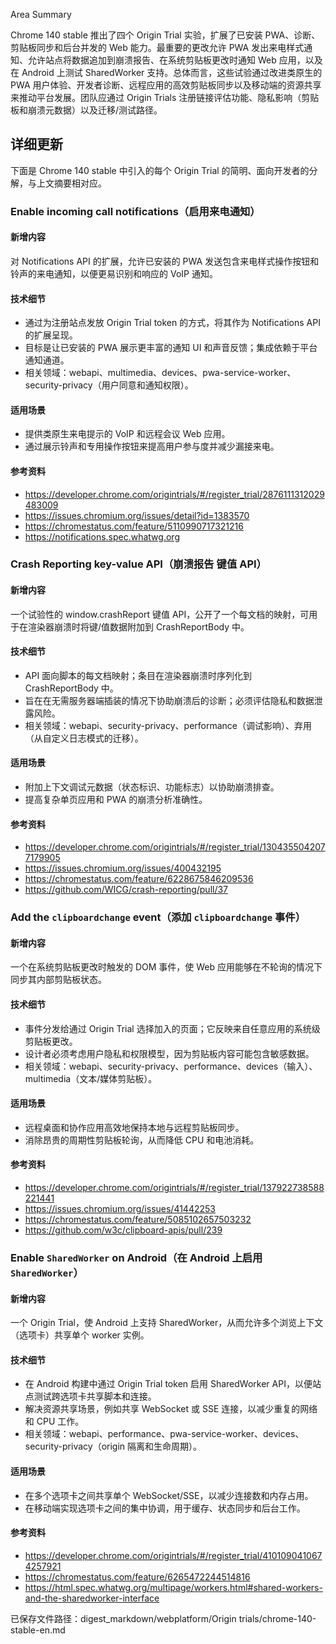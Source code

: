 Area Summary

Chrome 140 stable 推出了四个 Origin Trial 实验，扩展了已安装 PWA、诊断、剪贴板同步和后台并发的 Web 能力。最重要的更改允许 PWA 发出来电样式通知、允许站点将数据追加到崩溃报告、在系统剪贴板更改时通知 Web 应用，以及在 Android 上测试 SharedWorker 支持。总体而言，这些试验通过改进类原生的 PWA 用户体验、开发者诊断、远程应用的高效剪贴板同步以及移动端的资源共享来推动平台发展。团队应通过 Origin Trials 注册链接评估功能、隐私影响（剪贴板和崩溃元数据）以及迁移/测试路径。

## 详细更新

下面是 Chrome 140 stable 中引入的每个 Origin Trial 的简明、面向开发者的分解，与上文摘要相对应。

### Enable incoming call notifications（启用来电通知）

#### 新增内容
对 Notifications API 的扩展，允许已安装的 PWA 发送包含来电样式操作按钮和铃声的来电通知，以便更易识别和响应的 VoIP 通知。

#### 技术细节
- 通过为注册站点发放 Origin Trial token 的方式，将其作为 Notifications API 的扩展呈现。
- 目标是让已安装的 PWA 展示更丰富的通知 UI 和声音反馈；集成依赖于平台通知通道。
- 相关领域：webapi、multimedia、devices、pwa-service-worker、security-privacy（用户同意和通知权限）。

#### 适用场景
- 提供类原生来电提示的 VoIP 和远程会议 Web 应用。
- 通过展示铃声和专用操作按钮来提高用户参与度并减少漏接来电。

#### 参考资料
- https://developer.chrome.com/origintrials/#/register_trial/2876111312029483009
- https://issues.chromium.org/issues/detail?id=1383570
- https://chromestatus.com/feature/5110990717321216
- https://notifications.spec.whatwg.org

### Crash Reporting key-value API（崩溃报告 键值 API）

#### 新增内容
一个试验性的 window.crashReport 键值 API，公开了一个每文档的映射，可用于在渲染器崩溃时将键/值数据附加到 CrashReportBody 中。

#### 技术细节
- API 面向脚本的每文档映射；条目在渲染器崩溃时序列化到 CrashReportBody 中。
- 旨在在无需服务器端插装的情况下协助崩溃后的诊断；必须评估隐私和数据泄露风险。
- 相关领域：webapi、security-privacy、performance（调试影响）、弃用（从自定义日志模式的迁移）。

#### 适用场景
- 附加上下文调试元数据（状态标识、功能标志）以协助崩溃排查。
- 提高复杂单页应用和 PWA 的崩溃分析准确性。

#### 参考资料
- https://developer.chrome.com/origintrials/#/register_trial/1304355042077179905
- https://issues.chromium.org/issues/400432195
- https://chromestatus.com/feature/6228675846209536
- https://github.com/WICG/crash-reporting/pull/37

### Add the `clipboardchange` event（添加 `clipboardchange` 事件）

#### 新增内容
一个在系统剪贴板更改时触发的 DOM 事件，使 Web 应用能够在不轮询的情况下同步其内部剪贴板状态。

#### 技术细节
- 事件分发给通过 Origin Trial 选择加入的页面；它反映来自任意应用的系统级剪贴板更改。
- 设计者必须考虑用户隐私和权限模型，因为剪贴板内容可能包含敏感数据。
- 相关领域：webapi、security-privacy、performance、devices（输入）、multimedia（文本/媒体剪贴板）。

#### 适用场景
- 远程桌面和协作应用高效地保持本地与远程剪贴板同步。
- 消除昂贵的周期性剪贴板轮询，从而降低 CPU 和电池消耗。

#### 参考资料
- https://developer.chrome.com/origintrials/#/register_trial/137922738588221441
- https://issues.chromium.org/issues/41442253
- https://chromestatus.com/feature/5085102657503232
- https://github.com/w3c/clipboard-apis/pull/239

### Enable `SharedWorker` on Android（在 Android 上启用 `SharedWorker`）

#### 新增内容
一个 Origin Trial，使 Android 上支持 SharedWorker，从而允许多个浏览上下文（选项卡）共享单个 worker 实例。

#### 技术细节
- 在 Android 构建中通过 Origin Trial token 启用 SharedWorker API，以便站点测试跨选项卡共享脚本和连接。
- 解决资源共享场景，例如共享 WebSocket 或 SSE 连接，以减少重复的网络和 CPU 工作。
- 相关领域：webapi、performance、pwa-service-worker、devices、security-privacy（origin 隔离和生命周期）。

#### 适用场景
- 在多个选项卡之间共享单个 WebSocket/SSE，以减少连接数和内存占用。
- 在移动端实现选项卡之间的集中协调，用于缓存、状态同步和后台工作。

#### 参考资料
- https://developer.chrome.com/origintrials/#/register_trial/4101090410674257921
- https://chromestatus.com/feature/6265472244514816
- https://html.spec.whatwg.org/multipage/workers.html#shared-workers-and-the-sharedworker-interface

已保存文件路径：digest_markdown/webplatform/Origin trials/chrome-140-stable-en.md